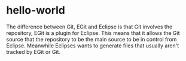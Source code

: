 # hello-world
The difference between Git, EGit and Eclipse is that Git involves the repository, EGit is a plugin for Eclipse. This means that it allows the Git source that the repository to be the main source to be in control from Eclipse. Meanwhile Eclipses wants to generate files that usually aren't tracked by EGit or Git. 
